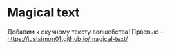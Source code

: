 # Magical text
Добавим к скучному тексту волшебства!
Првевью - https://justsimon01.github.io/magical-text/
